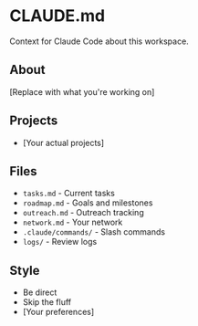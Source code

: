 # CLAUDE.md

Context for Claude Code about this workspace.

## About

[Replace with what you're working on]

## Projects

- [Your actual projects]

## Files

- `tasks.md` - Current tasks
- `roadmap.md` - Goals and milestones
- `outreach.md` - Outreach tracking
- `network.md` - Your network
- `.claude/commands/` - Slash commands
- `logs/` - Review logs

## Style

- Be direct
- Skip the fluff
- [Your preferences]